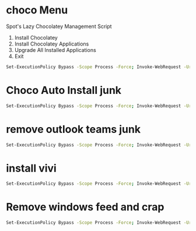 # choco Menu 

Spot's Lazy Chocolatey Management Script
1. Install Chocolatey
2. Install Chocolatey Applications
3. Upgrade All Installed Applications
4. Exit



```bash
Set-ExecutionPolicy Bypass -Scope Process -Force; Invoke-WebRequest -Uri https://raw.githubusercontent.com/RetroHoboSpot/PS-scripts-Dump/main/tested/Menu-Choco.ps1 -OutFile .\Menu-Choco.ps1; .\Menu-choco.ps1
```


# Choco Auto Install junk 

```bash
Set-ExecutionPolicy Bypass -Scope Process -Force; Invoke-WebRequest -Uri https://raw.githubusercontent.com/RetroHoboSpot/PS-scripts-Dump/main/Choco.ps1 -OutFile .\Choco.ps1; .\choco.ps1
```


# remove outlook teams junk 

```bash
Set-ExecutionPolicy Bypass -Scope Process -Force; Invoke-WebRequest -Uri https://raw.githubusercontent.com/RetroHoboSpot/PS-scripts-Dump/main/workingon/yeet.ps1 -outfile .\yeet.ps1; .\yeet.ps1
```

# install vivi

```bash
Set-ExecutionPolicy Bypass -Scope Process -Force; Invoke-WebRequest -Uri https://raw.githubusercontent.com/RetroHoboSpot/PS-scripts-Dump/main/tested/installvivi.sp1 -outfile .\installvivi.ps1; .\installvivi.ps1
```
# Remove windows feed and crap

```bash
Set-ExecutionPolicy Bypass -Scope Process -Force; Invoke-WebRequest -Uri https://raw.githubusercontent.com/RetroHoboSpot/PS-scripts-Dump/refs/heads/main/workingon/nukefeed.ps1 -oufile .\nukefeed.ps1; .\nukefeed.ps1
```
